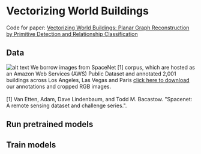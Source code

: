 Vectorizing World Buildings
======

Code for paper:
[Vectorizing World Buildings: Planar Graph Reconstruction by Primitive Detection and Relationship Classification](https://arxiv.org/abs/1912.05135)

Data
------
![alt text](https://github.com/ennauata/buildings2vec/blob/master/refs/raw.jpg "Raw images")
We borrow images from SpaceNet [1] corpus, which are hosted as an Amazon Web Services (AWS) Public Dataset and annotated 2,001 buildings across Los Angeles, Las Vegas and Paris [click here to download](https://www.dropbox.com/sh/q1jmqnm26q21h1a/AABtxO0Uni9eZs-Qs37HJTJLa?dl=0) our annotations and cropped RGB images.<br/>
<br/>
[1] Van Etten, Adam, Dave Lindenbaum, and Todd M. Bacastow. "Spacenet: A remote sensing dataset and challenge series.".

Run pretrained models
------


Train models
------
